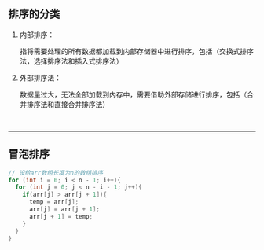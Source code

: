 ## 排序的分类

1. 内部排序：
   
   指将需要处理的所有数据都加载到内部存储器中进行排序，包括（交换式排序法，选择排序法和插入式排序法）
2. 外部排序法：
   
   数据量过大，无法全部加载到内存中，需要借助外部存储进行排序，包括（合并排序法和直接合并排序法）

<br/>

***

## 冒泡排序

```java
// 设给arr数组长度为n的数组排序
for (int i = 0; i < n - 1; i++){
  for (int j = 0; j < n - i - 1; j++){
    if(arr[j] > arr[j + 1]){
      temp = arr[j];
      arr[j] = arr[j + 1];
      arr[j + 1] = temp;
    }
  }
}
```
